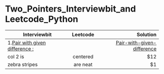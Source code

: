 # Two_Pointers_Interviewbit_and Leetcode_Python
    
| Interviewbit  | Leetcode      | Solution|
| ------------- |:-------------:| -----:  |
| 1.[Pair with given difference :](https://www.interviewbit.com/problems/pair-with-given-difference/)      |  |  [Pair-with-given-difference](https://github.com/Vinaykumarkummarikuntla/two_pointers_interviewbit_python/blob/main/Pair%20With%20Given%20Difference.py) |
| col 2 is      | centered      |   $12   |
| zebra stripes | are neat      |    $1   |
